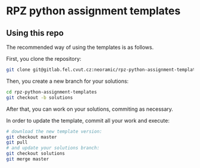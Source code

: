 # RPZ python assignment templates
## Using this repo
The recommended way of using the templates is as follows.

First, you clone the repository:
```bash
git clone git@gitlab.fel.cvut.cz:neoramic/rpz-python-assignment-templates.git
```

Then, you create a new branch for your solutions:
```bash
cd rpz-python-assignment-templates
git checkout -b solutions
```

After that, you can work on your solutions, commiting as necessary.

In order to update the template, commit all your work and execute:
```bash
# download the new template version:
git checkout master
git pull
# and update your solutions branch:
git checkout solutions
git merge master
```
